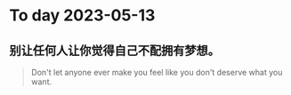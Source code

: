 
# To day 2023-05-13


## 别让任何人让你觉得自己不配拥有梦想。
> Don't let anyone ever make you feel like you don't deserve what you want.

    